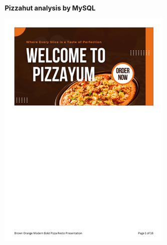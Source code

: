 ## Pizzahut analysis by MySQL

![image alt](https://github.com/Divya-ds-123/Pizzayum-Analysis-SQL/blob/main/Pizza%20Dashboard.jpg)

